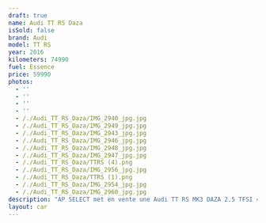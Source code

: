 ```yaml
---
draft: true
name: Audi TT RS Daza
isSold: false
brand: Audi
model: TT RS
year: 2016
kilometers: 74990
fuel: Essence
price: 59990
photos:
  - ''
  - ''
  - ''
  - ''
  - /./Audi_TT_RS_Daza/IMG_2940_jpg.jpg
  - /./Audi_TT_RS_Daza/IMG_2949_jpg.jpg
  - /./Audi_TT_RS_Daza/IMG_2943_jpg.jpg
  - /./Audi_TT_RS_Daza/IMG_2946_jpg.jpg
  - /./Audi_TT_RS_Daza/IMG_2948_jpg.jpg
  - /./Audi_TT_RS_Daza/IMG_2947_jpg.jpg
  - /./Audi_TT_RS_Daza/TTRS (4).png
  - /./Audi_TT_RS_Daza/IMG_2956_jpg.jpg
  - /./Audi_TT_RS_Daza/TTRS (1).png
  - /./Audi_TT_RS_Daza/IMG_2954_jpg.jpg
  - /./Audi_TT_RS_Daza/IMG_2960_jpg.jpg
description: "AP SELECT met en vente une Audi TT RS MK3 DAZA 2.5 TFSI 400ch S-Tronic.\nModèle du 12/2016 avec 74900km.\n\nCouleur Daytona grey Metallic, Intérieur Cuir avec pack intérieur Design RS blanc.\n\nCarte grise \U0001F1EB\U0001F1F7 sans malus.\n\nVendu avec une garantie 6 mois complète.\n\nLe véhicule est en parfait état avec historique complet Audi.\n\nGrand service effectué à 62000km en 2022 avec Vidange moteur, S-Tronic et Haldex.\n\nDernier service fait au 10/2023 à 73000km chez Audi Lyon.\n\n4 Pneus neuf remplacés pour la vente.\n\nOptimisation et fiabilisation :\n- Kit freins avant GERODISC 380 avec plaquettes sport avant / arrière (pour éviter les voilages des disques d’origine)\n- Ressorts prokit EIBACH -15mm\n- Préparation stage 1\n\nToutes les pièces AUDI peuvent être fournies pour la remise d’origine du véhicule.\n\nÉquipements et options :\n- Boîte S Tronic\n- Virtual cockpit\n- Châssis sport RS\n- Échappement sport RS à clapets\n- Suspensions Magnetic Ride\n- Jantes 20 RS gris alu\n- Pack extérieur RS gris alu\n- Pack cuir étendu\n- Sièges cuir RS\n- Intérieur RS Design blanc\n- Pack Carbon intérieur\n- Volant méplat RS\n- Sièges électriques et chauffants\n- KEYLESS ouverture / fermeture sans clés\n- Caméra de recul\n- GPS 3D Europe\n- Régulateur\n- Phares avant Matrix Led\n- Feux arrières LED\n- Parc distance contrôle PDC\n- Vitrage arrière surteinté\n- Connexion Ipod et USB\n- Affichage multifonctions plus\n- Climatisation bi zone\n- Éclairage et essuie-glaces automatique\n- Rétroviseurs rabattable électriquement et chauffants\n- Rétroviseurs int / ext Electrochrome\n- Bluetooth\n- Éclairage d’ambiance\n\n\nDisponible et visible sur RDV pour acheteur sérieux.\n\nPossibilité d'une garantie 3, 6 ou 12 mois en supplément.\n\nRéalisation des démarches d'immatriculation.\n\nAP SELECT c'est des solutions de courtage et conciergerie sur mesure pour profiter librement de sa passion et de son patrimoine.\n\nPrenez le volant, AP SELECT s'occupe du reste."
layout: car
---
```



